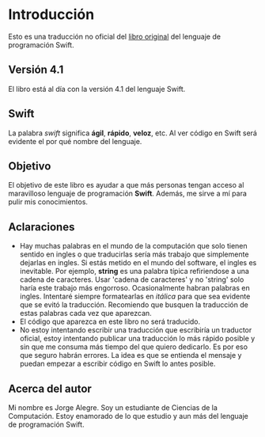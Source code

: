 # Introducción

Esto es una traducción no oficial del [libro original](https://swift.org/documentation/#the-swift-programming-language) del lenguaje de programación Swift.

## Versión 4.1

El libro está al día con la versión 4.1 del lenguaje Swift.

## Swift

La palabra _swift_ significa **ágil**, **rápido**, **veloz**, etc. Al ver código en Swift será evidente el por qué nombre del lenguaje.

## Objetivo

El objetivo de este libro es ayudar a que más personas tengan acceso al maravilloso lenguaje de programación **Swift**. Además, me sirve a mí para pulir mis conocimientos.

## Aclaraciones

* Hay muchas palabras en el mundo de la computación que solo tienen sentido en ingles o que traducirlas sería más trabajo que simplemente dejarlas en ingles. Si estás metido en el mundo del software, el ingles es inevitable. Por ejemplo, **string** es una palabra típica refiriendose a una cadena de caracteres. Usar 'cadena de caracteres' y no 'string' solo haría este trabajo más engorroso. Ocasionalmente habran palabras en ingles. Intentaré siempre formatearlas en _itálica_ para que sea evidente que se evitó la traducción. Recomiendo que busquen la traducción de estas palabras cada vez que aparezcan.
* El código que aparezca en este libro no será traducido.
* No estoy intentando escribir una traducción que escribiría un traductor oficial, estoy intentando publicar una traducción lo más rápido posible y sin que me consuma más tiempo del que quiero dedicarlo. Es por eso que seguro habrán errores. La idea es que se entienda el mensaje y puedan empezar a escribir código en Swift lo antes posible.

## Acerca del autor

Mi nombre es Jorge Alegre. Soy un estudiante de Ciencias de la Computación. Estoy enamorado de lo que estudio y aun más del lenguaje de programación Swift.

